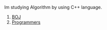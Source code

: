 Im studying Algorithm by using C++ language.

1. [BOJ](https://www.acmicpc.net/)
2. [Programmers](https://programmers.co.kr/)
